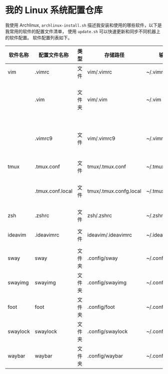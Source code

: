 # 我的 Linux 系统配置仓库

我使用 Archlinux, `archlinux-install.sh` 描述我安装和使用的哪些软件，以下是我常用的软件的配置文件清单，
使用 `update.sh` 可以快速更新和同步不同机器上的软件配置。 软件配置列表如下。

| 软件名称 | 配置文件名称     | 类型   | 存储路径               | 输出路径           | 描述                                |
|----------|------------------|--------|------------------------|--------------------|-------------------------------------|
| vim      | .vimrc           | 文件   | vim/.vimrc             | ~/.vimrc           | vim 主配置文件                      |
|          | .vim             | 文件夹 | vim/.vim               | ~/.vim             | 用户自定义资源 plug.vim 存储在这里  |
|          | .vimrc9          | 文件   | vim/.vimrc9            | ~/.vimrc9          | vim9 特有的配置，为了兼容低版本 Vim |
| tmux     | .tmux.conf       | 文件   | tmux/.tmux.conf        | ~/.tmux.conf       | tmux 主配置                         |
|          | .tmux.conf.local | 文件   | tmux/.tmux.confg.local | ~/.tmux.conf.local | 用户自定义的 tmux 配置              |
| zsh      | .zshrc           | 文件   | zsh/.zshrc             | ~/.zshrc           | zsh 主配置文件                      |
| ideavim  | .ideavimrc       | 文件   | ideavim/.ideavimrc     | ~/.ideavimrc       | JetBrain Ideavim 插件配置           |
| sway     | sway             | 文件夹 | .config/sway           | ~/.config/sway     | sway 窗口管理器配置                 |
| swayimg  | swayimg          | 文件夹 | .config/swayimg        | ~/.config/swayimg  | swayimg 图像查看配置                |
| foot     | foot             | 文件夹 | .config/foot           | ~/.config/foot     | foot 终端模拟器配置                 |
| swaylock | swaylock         | 文件夹 | .config/swaylock       | ~/.config/swaylock | sway 的锁屏配置                     |
| waybar   | waybar           | 文件夹 | .config/waybar         | ~/.config/waybar   | sway 状态栏配置                     |

